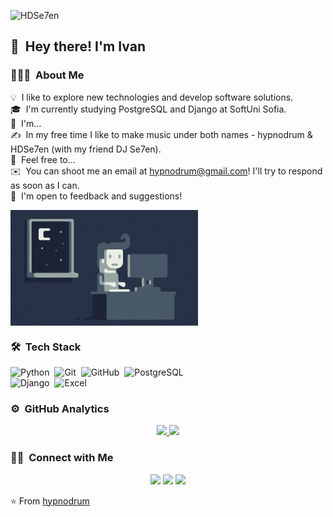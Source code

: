 
![HDSe7en](https://i.ibb.co/5F2V0Pz/hd7.png)

## 👋 &nbsp;Hey there! I'm Ivan

### 👨🏻‍💻 &nbsp;About Me

💡 &nbsp;I like to explore new technologies and develop software solutions.\
🎓 &nbsp;I'm currently studying PostgreSQL and Django at SoftUni Sofia.\
🌱 &nbsp;I'm...\
✍️ &nbsp;In my free time I like to make music under both names - hypnodrum & HDSe7en (with my friend DJ Se7en).\
💬 &nbsp;Feel free to...\
✉️ &nbsp;You can shoot me an email at hypnodrum@gmail.com! I'll try to respond as soon as I can.\
📄 &nbsp;I'm open to feedback and suggestions!

<img alt="Night Coding" src="https://raw.githubusercontent.com/AVS1508/AVS1508/master/assets/Night-Coding.gif" align="center"/>

### 🛠 &nbsp;Tech Stack

![Python](https://img.shields.io/badge/-Python-333333?style=flat&logo=python)&nbsp;
![Git](https://img.shields.io/badge/-Git-333333?style=flat&logo=git)&nbsp;
![GitHub](https://img.shields.io/badge/-GitHub-333333?style=flat&logo=github)&nbsp;
![PostgreSQL](https://img.shields.io/badge/-PostgreSQL-333333?style=flat&logo=postgresql)\
![Django](https://img.shields.io/badge/-Django-333333?style=flat&logo=django)&nbsp;
![Excel](https://img.shields.io/badge/Microsoft_Excel-333333?style=flat&logo=microsoft-excel)&nbsp;

### ⚙️ &nbsp;GitHub Analytics

<p align="center">
<a href="https://github.com/hypnodrum">
  <img height="180em" src="https://github-readme-stats-eight-theta.vercel.app/api?username=hypnodrum&show_icons=true&theme=vue-dark&include_all_commits=true&count_private=true" />
  <img height="180em" src="https://github-readme-stats-eight-theta.vercel.app/api/top-langs/?username=hypnodrum&layout=compact&exclude_lang=java+r&theme=vue-dark" />
</a>
</p>

### 🤝🏻 &nbsp;Connect with Me

<p align="center">
<a href="mailto:hypnodrum@gmail.com"><img src="https://img.shields.io/badge/-hypnodrum@gmail.com-D14836?style=flat-square&logo=Gmail&logoColor=white"/></a>
<a href="https://instagram.com/hypnodrum"><img src="https://img.shields.io/badge/-@hypnodrum-E4405F?style=flat-square&logo=Instagram&logoColor=white"/></a>
<a href="https://facebook.com/hypnodrum"><img src="https://img.shields.io/badge/-@hypnodrum-1877F2?style=flat-square&logo=Facebook&logoColor=white"/></a>
</p>

⭐️ From [hypnodrum](https://github.com/hypnodrum)
